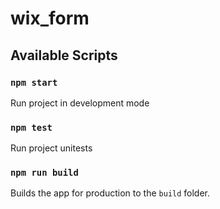 # wix_form

## Available Scripts

### `npm start`

Run project in development mode

### `npm test`

Run project unitests

### `npm run build`

Builds the app for production to the `build` folder.
